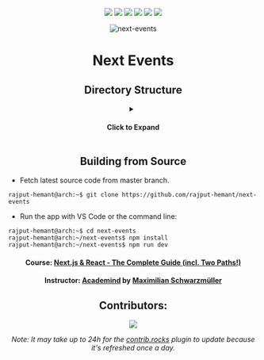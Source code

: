 <div align=center>

![][views] ![][stars] ![][forks] ![][issues] ![][license] ![][repo-size]

<picture>
  <source media="(prefers-color-scheme: dark)" srcset="public/images/nextjs-light.svg">
  <source media="(prefers-color-scheme: light)" srcset="public/images/nextjs-dark.svg">
  <img alt="next-events">
</picture>

# Next Events

## Directory Structure

</div>

<details >
  <summary align=center>
  
  #### Click to Expand
  </Summary>

```
src
|
|-- components
|   |
|   |-- event-detail
|   |   |-- event-content.js
|   |   |-- event-logistics.js
|   |   |-- event-summary.js
|   |   `-- logistics-item.js
|   |
|   |-- events
|   |   |-- event-item.js
|   |   |-- event-list.js
|   |   |-- events-search.js
|   |   `-- results-title.js
|   |
|   |-- icons
|   |   |-- address-icon.js
|   |   |-- arrow-right-icon.js
|   |   `-- date-icon.js
|   |
|   |-- input
|   |   |-- comment-list.js
|   |   |-- comments.js
|   |   |-- new-comment.js
|   |   `-- newsletter-registration.js
|   |
|   |-- layout
|   |   |-- layout.js
|   |   `-- main-header.js
|   |
|   `-- ui
|       |-- button.js
|       |-- error-alert.js
|       `-- notification.js
|
|-- helpers
|   |-- api-util.js
|   `-- db-utils.js
|
|-- pages
|   |-- api
|   |   |-- comments
|   |   |   `-- [eventId].js
|   |   `-- newsletter.js
|   |
|   |-- events
|   |   |-- [...slug].js
|   |   |-- [eventId].js
|   |   `-- index.js
|   |
|   |-- _app.js
|   |-- _document.js
|   `-- index.js
|
|-- public
|   |-- images
|   |   |-- coding-event.jpg
|   |   |-- extrovert-event.jpg
|   |   |-- introvert-event.jpg
|   |   `-- logo.png
|   |-- favicon.ico
|   `-- vercel.svg
|
|-- store
|   `-- notification-context.js
|
`-- styles
    `-- globals.css
```

</details>

<div align = center>

## Building from Source

</div>

- Fetch latest source code from master branch.

```console
rajput-hemant@arch:~$ git clone https://github.com/rajput-hemant/next-events
```

- Run the app with VS Code or the command line:

```console
rajput-hemant@arch:~$ cd next-events
rajput-hemant@arch:~/next-events$ npm install
rajput-hemant@arch:~/next-events$ npm run dev
```

<div align = center>

#### Course: [Next.js & React - The Complete Guide (incl. Two Paths!)][course]

#### Instructor: [Academind][academind] by [Maximilian Schwarzmüller][max]

## Contributors:

[![][contributors]][contributors-graph]

_Note: It may take up to 24h for the [contrib.rocks][contrib-rocks] plugin to update because it's refreshed once a day._

</div>

<!----------------------------------{ Labels }--------------------------------->

[views]: https://komarev.com/ghpvc/?username=next-events&label=view%20counter&color=red&style=flat
[repo-size]: https://img.shields.io/github/repo-size/rajput-hemant/next-events
[issues]: https://img.shields.io/github/issues-raw/rajput-hemant/next-events
[license]: https://img.shields.io/github/license/rajput-hemant/next-events
[forks]: https://img.shields.io/github/forks/rajput-hemant/next-events?style=flat
[stars]: https://img.shields.io/github/stars/rajput-hemant/next-events
[contributors]: https://contrib.rocks/image?repo=rajput-hemant/next-events&max=500
[contributors-graph]: https://github.com/rajput-hemant/next-events/graphs/contributors
[contrib-rocks]: https://contrib.rocks/preview?repo=rajput-hemant%2Fnext-events

<!-----------------------------------{ Links }---------------------------------->

[course]: https://www.udemy.com/course/nextjs-react-the-complete-guide/
[academind]: https://www.udemy.com/user/academind/
[max]: https://www.udemy.com/user/maximilian-schwarzmuller/
